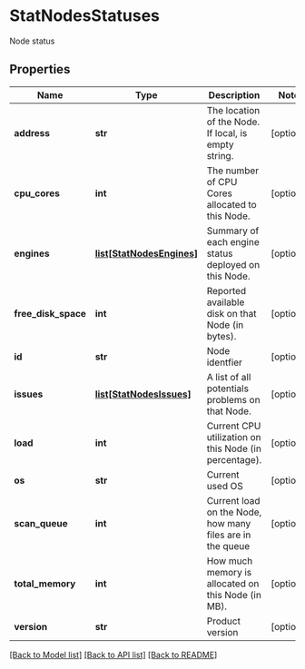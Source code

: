 # StatNodesStatuses

Node status
## Properties
Name | Type | Description | Notes
------------ | ------------- | ------------- | -------------
**address** | **str** | The location of the Node. If local, is empty string. | [optional] 
**cpu_cores** | **int** | The number of CPU Cores allocated to this Node. | [optional] 
**engines** | [**list[StatNodesEngines]**](StatNodesEngines.md) | Summary of each engine status deployed on this Node. | [optional] 
**free_disk_space** | **int** | Reported available disk on that Node (in bytes). | [optional] 
**id** | **str** | Node identfier | [optional] 
**issues** | [**list[StatNodesIssues]**](StatNodesIssues.md) | A list of all potentials problems on that Node. | [optional] 
**load** | **int** | Current CPU utilization on this Node (in percentage). | [optional] 
**os** | **str** | Current used OS | [optional] 
**scan_queue** | **int** | Current load on the Node, how many files are in the queue | [optional] 
**total_memory** | **int** | How much memory is allocated on this Node (in MB). | [optional] 
**version** | **str** | Product version | [optional] 

[[Back to Model list]](../README.md#documentation-for-models) [[Back to API list]](../README.md#documentation-for-api-endpoints) [[Back to README]](../README.md)


